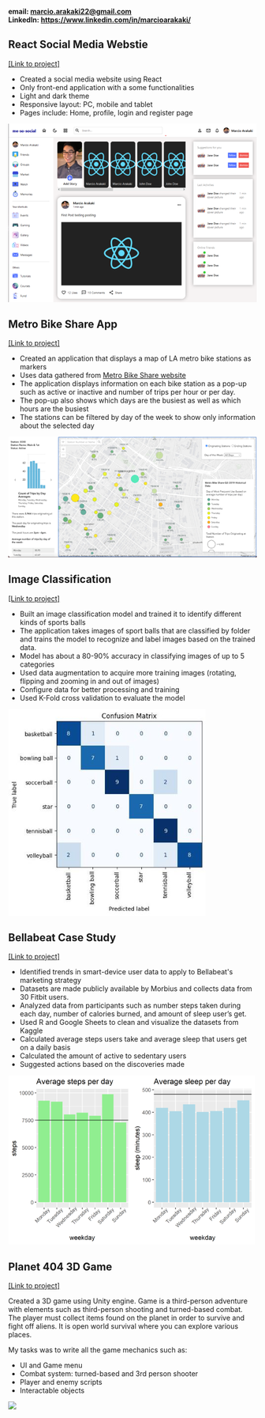 **email: marcio.arakaki22@gmail.com**  
**LinkedIn: https://www.linkedin.com/in/marcioarakaki/**

## React Social Media Webstie
[[Link to project]](https://marcioarak.github.io/me-so-social)
* Created a social media website using React
* Only front-end application with a some functionalities
* Light and dark theme
* Responsive layout: PC, mobile and tablet
* Pages include: Home, profile, login and register page

<img src="./images/social-media-page.png">

## Metro Bike Share App
[[Link to project]](https://github.com/MarcioArak/Metro-Bike-Share-Data)
* Created an application that displays a map of LA metro bike stations as markers
* Uses data gathered from [Metro Bike Share website](https://bikeshare.metro.net/about/data/)
* The application displays information on each bike station as a pop-up such as active or inactive and number of trips per hour or per day.
* The pop-up also shows which days are the busiest as well as which hours are the busiest
* The stations can be filtered by day of the week to show only information about the selected day

<img src="./images/app_image.png">

## Image Classification
[[Link to project]](https://github.com/MarcioArak/Image-Classification)
* Built an image classification model and trained it to identify different kinds of sports balls
* The application takes images of sport balls that are classified by folder and trains the model to recognize and label images based on the trained data.
* Model has about a 80-90% accuracy in classifying images of up to 5 categories
* Used data augmentation to acquire more training images (rotating, flipping and zooming in and out of images)
* Configure data for better processing and training
* Used K-Fold cross validation to evaluate the model

<img src="./images/confusion_matrix.jpg">

## Bellabeat Case Study
[[Link to project]](https://github.com/MarcioArak/BellaBeat-Case-Study)
* Identified trends in smart-device user data to apply to Bellabeat's marketing strategy
* Datasets are made publicly available by Morbius and collects data from 30 Fitbit users.
* Analyzed data from participants such as number steps taken during each day, number of calories burned, and amount of sleep user’s get.
* Used R and Google Sheets to clean and visualize the datasets from Kaggle
* Calculated average steps users take and average sleep that users get on a daily basis
* Calculated the amount of active to sedentary users
* Suggested actions based on the discoveries made

<img src="./images/average_daily_steps_sleep.png">



## Planet 404 3D Game
[[Link to project]](https://github.com/MarcioArak/3D-Game-Planet-404)  

Created a 3D game using Unity engine. Game is a third-person adventure with elements such as third-person shooting and turned-based combat.  
The player must collect items found on the planet in order to survive and fight off aliens. It is open world survival where you can explore various places.  

My tasks was to write all the game mechanics such as:
* UI and Game menu
* Combat system: turned-based and 3rd person shooter
* Player and enemy scripts
* Interactable objects

<img src="./images/gameplay-gif.gif">

